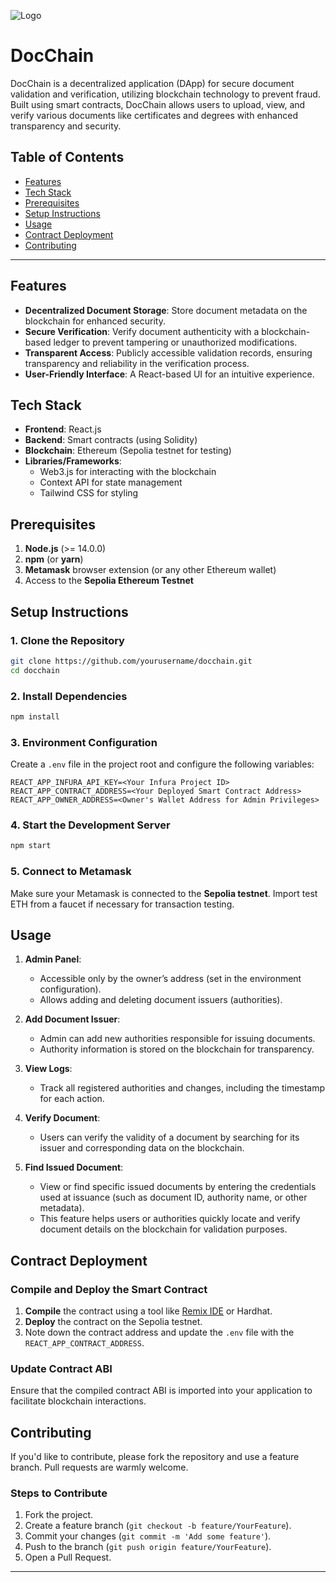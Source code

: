 ![Logo](https://cdn-icons-png.flaticon.com/128/9881/9881807.png)

# DocChain

DocChain is a decentralized application (DApp) for secure document validation and verification, utilizing blockchain technology to prevent fraud. Built using smart contracts, DocChain allows users to upload, view, and verify various documents like certificates and degrees with enhanced transparency and security.

## Table of Contents
- [Features](#features)
- [Tech Stack](#tech-stack)
- [Prerequisites](#prerequisites)
- [Setup Instructions](#setup-instructions)
- [Usage](#usage)
- [Contract Deployment](#contract-deployment)
- [Contributing](#contributing)

---

## Features
- **Decentralized Document Storage**: Store document metadata on the blockchain for enhanced security.
- **Secure Verification**: Verify document authenticity with a blockchain-based ledger to prevent tampering or unauthorized modifications.
- **Transparent Access**: Publicly accessible validation records, ensuring transparency and reliability in the verification process.
- **User-Friendly Interface**: A React-based UI for an intuitive experience.

## Tech Stack
- **Frontend**: React.js
- **Backend**: Smart contracts (using Solidity)
- **Blockchain**: Ethereum (Sepolia testnet for testing)
- **Libraries/Frameworks**: 
  - Web3.js for interacting with the blockchain
  - Context API for state management
  - Tailwind CSS for styling

## Prerequisites
1. **Node.js** (>= 14.0.0)
2. **npm** (or **yarn**)
3. **Metamask** browser extension (or any other Ethereum wallet)
4. Access to the **Sepolia Ethereum Testnet**

## Setup Instructions

### 1. Clone the Repository
```bash
git clone https://github.com/yourusername/docchain.git
cd docchain
```

### 2. Install Dependencies
```bash
npm install
```

### 3. Environment Configuration
Create a `.env` file in the project root and configure the following variables:
```plaintext
REACT_APP_INFURA_API_KEY=<Your Infura Project ID>
REACT_APP_CONTRACT_ADDRESS=<Your Deployed Smart Contract Address>
REACT_APP_OWNER_ADDRESS=<Owner's Wallet Address for Admin Privileges>
```

### 4. Start the Development Server
```bash
npm start
```

### 5. Connect to Metamask
Make sure your Metamask is connected to the **Sepolia testnet**. Import test ETH from a faucet if necessary for transaction testing.

## Usage

1. **Admin Panel**:
   - Accessible only by the owner’s address (set in the environment configuration).
   - Allows adding and deleting document issuers (authorities).

2. **Add Document Issuer**:
   - Admin can add new authorities responsible for issuing documents.
   - Authority information is stored on the blockchain for transparency.

3. **View Logs**:
   - Track all registered authorities and changes, including the timestamp for each action.

4. **Verify Document**:
   - Users can verify the validity of a document by searching for its issuer and corresponding data on the blockchain.

5. **Find Issued Document**:
   - View or find specific issued documents by entering the credentials used at issuance (such as document ID, authority name, or other metadata).
   - This feature helps users or authorities quickly locate and verify document details on the blockchain for validation purposes.

## Contract Deployment

### Compile and Deploy the Smart Contract
1. **Compile** the contract using a tool like [Remix IDE](https://remix.ethereum.org/) or Hardhat.
2. **Deploy** the contract on the Sepolia testnet.
3. Note down the contract address and update the `.env` file with the `REACT_APP_CONTRACT_ADDRESS`.

### Update Contract ABI
Ensure that the compiled contract ABI is imported into your application to facilitate blockchain interactions.

## Contributing
If you'd like to contribute, please fork the repository and use a feature branch. Pull requests are warmly welcome.

### Steps to Contribute
1. Fork the project.
2. Create a feature branch (`git checkout -b feature/YourFeature`).
3. Commit your changes (`git commit -m 'Add some feature'`).
4. Push to the branch (`git push origin feature/YourFeature`).
5. Open a Pull Request.

---

